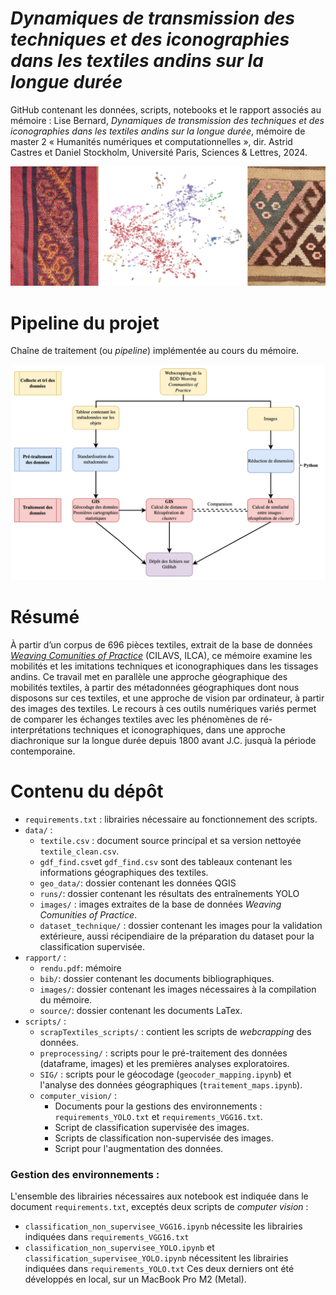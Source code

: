 
# _Dynamiques de transmission des techniques et des iconographies dans les textiles andins sur la longue durée_

GitHub contenant les données, scripts, notebooks et le rapport associés au mémoire : Lise Bernard, _Dynamiques de transmission des techniques et des iconographies dans les textiles andins sur la longue durée_, mémoire de master 2 « Humanités numériques et computationnelles », dir. Astrid Castres et Daniel Stockholm, Université Paris, Sciences & Lettres, 2024.

<p align="center">
  <img src="rapport/images/bande.jpg">
</p>

# __Pipeline du projet__

Chaîne de traitement (ou _pipeline_) implémentée au cours du mémoire.

<p align="center">
  <img src="rapport/images/pipelineM2.jpg">
</p>

# __Résumé__

À partir d’un corpus de 696 pièces textiles, extrait de la base de données [_Weaving Comunities of Practice_](http://weavingcommunities.org/) (CILAVS, ILCA), ce mémoire examine les mobilités et les imitations techniques et iconographiques dans les tissages andins. Ce travail met en parallèle une approche géographique des mobilités textiles, à partir des métadonnées géographiques dont nous disposons sur ces textiles, et une approche de vision par ordinateur, à partir des images des textiles. Le recours à ces outils numériques variés permet de comparer les échanges textiles avec les phénomènes de ré-interprétations techniques et iconographiques, dans une approche diachronique sur la longue durée depuis 1800 avant J.C. jusquà la période contemporaine.

# Contenu du dépôt
- `requirements.txt` : librairies nécessaire au fonctionnement des scripts.
- `data/` : 
  - `textile.csv` : document source principal et sa version nettoyée  `textile_clean.csv`.
  - `gdf_find.csv`et `gdf_find.csv` sont des tableaux contenant les informations géographiques des textiles.
  - `geo_data/`: dossier contenant les données QGIS
  - `runs/`: dossier contenant les résultats des entraînements YOLO
  - `images/` : images extraites de la base de données _Weaving Comunities of Practice_.
  - `dataset_technique/` : dossier contenant les images pour la validation extérieure, aussi récipendiaire de la préparation du dataset pour la classification supervisée.
- `rapport/` : 
  - `rendu.pdf`: mémoire
  - `bib/`: dossier contenant les documents bibliographiques.
  - `images/`: dossier contenant les images nécessaires à la compilation du mémoire.
  - `source/`: dossier contenant les documents LaTex.
- `scripts/` :
  - `scrapTextiles_scripts/` : contient les scripts de _webcrapping_ des données.
  - `preprocessing/` : scripts pour le pré-traitement des données (dataframe, images) et les premières analyses exploratoires.
  - `SIG/` : scripts pour le géocodage (`geocoder_mapping.ipynb`) et l'analyse des données géographiques (`traitement_maps.ipynb`).
  - `computer_vision/` : 
    - Documents pour la gestions des environnements : `requirements_YOLO.txt` et `requirements_VGG16.txt`.
    - Script de classification supervisée des images.
    - Scripts de classification non-supervisée des images.
    - Script pour l'augmentation des données.



### Gestion des environnements : 
L'ensemble des librairies nécessaires aux notebook est indiquée dans le document `requirements.txt`, exceptés deux scripts de _computer vision_ : 
- `classification_non_supervisee_VGG16.ipynb` nécessite les librairies indiquées dans `requirements_VGG16.txt`
- `classification_non_supervisee_YOLO.ipynb` et `classification_supervisee_YOLO.ipynb` nécessitent les librairies indiquées dans `requirements_YOLO.txt`
Ces deux derniers ont été développés en local, sur un MacBook Pro M2 (Metal).